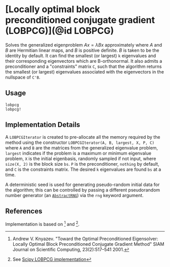 # [Locally optimal block preconditioned conjugate gradient (LOBPCG)](@id LOBPCG)

Solves the generalized eigenproblem $Ax = λBx$ approximately where $A$ and $B$ are Hermitian linear maps, and $B$ is positive definite. $B$ is taken to be the identity by default. It can find the smallest (or largest) `k` eigenvalues and their corresponding eigenvectors which are B-orthonormal. It also admits a preconditioner and a "constraints" matrix `C`, such that the algorithm returns the smallest (or largest) eigenvalues associated with the eigenvectors in the nullspace of `C'B`.

## Usage

```@docs
lobpcg
lobpcg!
```

## Implementation Details

A `LOBPCGIterator` is created to pre-allocate all the memory required by the method using the constructor `LOBPCGIterator(A, B, largest, X, P, C)` where `A` and `B` are the matrices from the generalized eigenvalue problem, `largest` indicates if the problem is a maximum or minimum eigenvalue problem, `X` is the initial eigenbasis, randomly sampled if not input, where `size(X, 2)` is the block size `bs`. `P` is the preconditioner, `nothing` by default, and `C` is the constraints matrix. The desired `k` eigenvalues are found `bs` at a time.

A deterministic seed is used for generating pseudo-random initial
data for the algorithm; this can be controlled by passing a
different pseudorandom number generator (an [`AbstractRNG`](https://docs.julialang.org/en/v1/stdlib/Random/#Random.AbstractRNG)) via
the `rng` keyword argument.

## References
Implementation is based on [^Knyazev1993] and [^Scipy].

[^Knyazev1993]: Andrew V. Knyazev. "Toward the Optimal Preconditioned Eigensolver: Locally Optimal Block Preconditioned Conjugate Gradient Method" SIAM Journal on Scientific Computing, 23(2):517–541 2001.

[^Scipy]: See [Scipy LOBPCG implementation](https://github.com/scipy/scipy/blob/v1.1.0/scipy/sparse/linalg/eigen/lobpcg/lobpcg.py#L109-L568)
